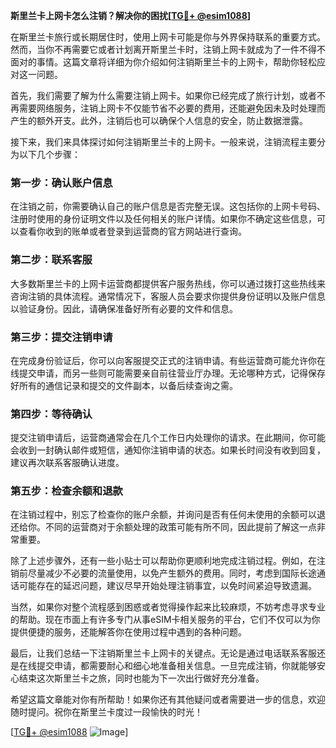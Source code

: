 **斯里兰卡上网卡怎么注销？解决你的困扰[[TG💪+ @esim1088](https://t.me/s/esim1088)]**

在斯里兰卡旅行或长期居住时，使用上网卡可能是你与外界保持联系的重要方式。然而，当你不再需要它或者计划离开斯里兰卡时，注销上网卡就成为了一件不得不面对的事情。这篇文章将详细为你介绍如何注销斯里兰卡的上网卡，帮助你轻松应对这一问题。

首先，我们需要了解为什么需要注销上网卡。如果你已经完成了旅行计划，或者不再需要网络服务，注销上网卡不仅能节省不必要的费用，还能避免因未及时处理而产生的额外开支。此外，注销后也可以确保个人信息的安全，防止数据泄露。

接下来，我们来具体探讨如何注销斯里兰卡的上网卡。一般来说，注销流程主要分为以下几个步骤：

### 第一步：确认账户信息
在注销之前，你需要确认自己的账户信息是否完整无误。这包括你的上网卡号码、注册时使用的身份证明文件以及任何相关的账户详情。如果你不确定这些信息，可以查看你收到的账单或者登录到运营商的官方网站进行查询。

### 第二步：联系客服
大多数斯里兰卡的上网卡运营商都提供客户服务热线，你可以通过拨打这些热线来咨询注销的具体流程。通常情况下，客服人员会要求你提供身份证明以及账户信息以验证身份。因此，请确保准备好所有必要的文件和信息。

### 第三步：提交注销申请
在完成身份验证后，你可以向客服提交正式的注销申请。有些运营商可能允许你在线提交申请，而另一些则可能需要亲自前往营业厅办理。无论哪种方式，记得保存好所有的通信记录和提交的文件副本，以备后续查询之需。

### 第四步：等待确认
提交注销申请后，运营商通常会在几个工作日内处理你的请求。在此期间，你可能会收到一封确认邮件或短信，通知你注销申请的状态。如果长时间没有收到回复，建议再次联系客服确认进度。

### 第五步：检查余额和退款
在注销过程中，别忘了检查你的账户余额，并询问是否有任何未使用的余额可以退还给你。不同的运营商对于余额处理的政策可能有所不同，因此提前了解这一点非常重要。

除了上述步骤外，还有一些小贴士可以帮助你更顺利地完成注销过程。例如，在注销前尽量减少不必要的流量使用，以免产生额外的费用。同时，考虑到国际长途通话可能存在的延迟问题，建议尽早开始处理注销事宜，以免时间紧迫导致遗漏。

当然，如果你对整个流程感到困惑或者觉得操作起来比较麻烦，不妨考虑寻求专业的帮助。现在市面上有许多专门从事eSIM卡相关服务的平台，它们不仅可以为你提供便捷的服务，还能解答你在使用过程中遇到的各种问题。

最后，让我们总结一下注销斯里兰卡上网卡的关键点。无论是通过电话联系客服还是在线提交申请，都需要耐心和细心地准备相关信息。一旦完成注销，你就能够安心结束这次斯里兰卡之旅，同时也能为下一次出行做好充分准备。

希望这篇文章能对你有所帮助！如果你还有其他疑问或者需要进一步的信息，欢迎随时提问。祝你在斯里兰卡度过一段愉快的时光！

[[TG💪+ @esim1088](https://t.me/s/esim1088) ![Image](https://i.postimg.cc/4NQfJmqS/Snipaste-2025-05-13-00-14-12.png)]